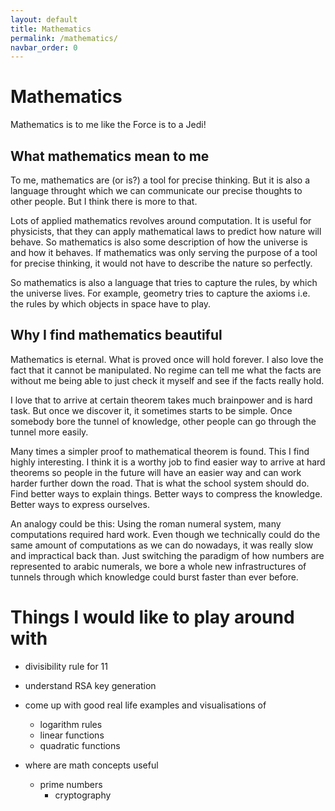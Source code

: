 ```yaml
---
layout: default
title: Mathematics
permalink: /mathematics/
navbar_order: 0
---
```


# Mathematics

Mathematics is to me like the Force is to a Jedi!

## What mathematics mean to me

To me, mathematics are (or is?) a tool for precise thinking. But it is also a language throught which we can communicate our precise thoughts to other people. But I think there is more to that. 

Lots of applied mathematics revolves around computation. It is useful for physicists, that they can apply mathematical laws to predict how nature will behave. So mathematics is also some description of how the universe is and how it behaves. If mathematics was only serving the purpose of a tool for precise thinking, it would not have to describe the nature so perfectly.

So mathematics is also a language that tries to capture the rules, by which the universe lives. For example, geometry tries to capture the axioms i.e. the rules by which objects in space have to play.

## Why I find mathematics beautiful

Mathematics is eternal. What is proved once will hold forever. I also love the fact that it cannot be manipulated. No regime can tell me what the facts are without me being able to just check it myself and see if the facts really hold. 

I love that to arrive at certain theorem takes much brainpower and is hard task. But once we discover it, it sometimes starts to be simple. Once somebody bore the tunnel of knowledge, other people can go through the tunnel more easily.

Many times a simpler proof to mathematical theorem is found. This I find highly interesting. I think it is a worthy job to find easier way to arrive at hard theorems so people in the future will have an easier way and can work harder further down the road. That is what the school system should do. Find better ways to explain things. Better ways to compress the knowledge. Better ways to express ourselves.

An analogy could be this: Using the roman numeral system, many computations required hard work. Even though we technically could do the same amount of computations as we can do nowadays, it was really slow and impractical back than. Just switching the paradigm of how numbers are represented to arabic numerals, we bore a whole new infrastructures of tunnels through which knowledge could burst faster than ever before. 

# Things I would like to play around with

- divisibility rule for 11
  
- understand RSA key generation

- come up with good real life examples and visualisations of 
  - logarithm rules
  - linear functions
  - quadratic functions

- where are math concepts useful
  - prime numbers 
    - cryptography